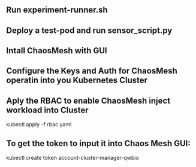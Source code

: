 #

## Run experiment-runner.sh
## Deploy a test-pod and run sensor_script.py
## Intall ChaosMesh with GUI
## Configure the Keys and Auth for ChaosMesh operatin into you Kubernetes Cluster

## Aply the RBAC to enable ChaosMesh inject workload into Cluster
kubectl apply -f rbac.yaml


## To get the token to input it into Chaos Mesh GUI:
kubectl create token account-cluster-manager-qwbio
